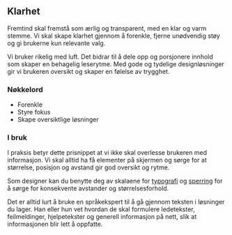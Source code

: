 ## Klarhet

Fremtind skal fremstå som ærlig og transparent, med en klar og varm stemme. Vi skal skape klarhet gjennom å forenkle, fjerne unødvendig støy og gi brukerne kun relevante valg.

Vi bruker rikelig med luft. Det bidrar til å dele opp og porsjonere innhold som skaper en behagelig leserytme. Med gode og tydelige designløsninger gir vi brukeren oversikt og skaper en følelse av trygghet.

### Nøkkelord

-   Forenkle
-   Styre fokus
-   Skape oversiktlige løsninger

### I bruk

I praksis betyr dette prisnippet at vi ikke skal overlesse brukeren med informasjon. Vi skal alltid ha få elementer på skjermen og sørge for at størrelse, posisjon og avstand gir god oversikt og rytme.

Som designer kan du benytte deg av skalaene for [typografi]() og [sperring]() for å sørge for konsekvente avstander og størrelsesforhold.

Det er alltid lurt å bruke en språkekspert til å gå gjennom teksten i løsninger du lager. Han eller hun vet hvordan de skal formulere ledetekster, feilmeldinger, hjelpetekster og generell informasjon på nett, slik at informasjonen blir lett å oppfatte.
